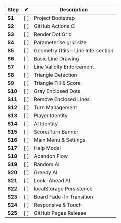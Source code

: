 | Step    | ✔︎  | Description                        |
|---------|-----|------------------------------------|
| **S1**  | [ ] | Project Bootstrap                  |
| **S2**  | [ ] | GitHub Actions CI                  |
| **S3**  | [ ] | Render Dot Grid                    |
| **S4**  | [ ] | Parameterise grid size             |
| **S5**  | [ ] | Geometry Utils – Line Intersection |
| **S6**  | [ ] | Basic Line Drawing                 |
| **S7**  | [ ] | Line Validity Enforcement          |
| **S8**  | [ ] | Triangle Detection                 |
| **S9**  | [ ] | Triangle Fill & Score              |
| **S10** | [ ] | Gray Enclosed Dots                 |
| **S11** | [ ] | Remove Enclosed Lines              |
| **S12** | [ ] | Turn Management                    |
| **S13** | [ ] | Player Identity                    |
| **S14** | [ ] | AI Identity                        |
| **S15** | [ ] | Score/Turn Banner                  |
| **S16** | [ ] | Main Menu & Settings               |
| **S17** | [ ] | Help Modal                         |
| **S18** | [ ] | Abandon Flow                       |
| **S19** | [ ] | Random AI                          |
| **S20** | [ ] | Greedy AI                          |
| **S21** | [ ] | Look-Ahead AI                      |
| **S22** | [ ] | localStorage Persistence           |
| **S23** | [ ] | Board Fade-In Transition           |
| **S24** | [ ] | Responsive & Touch                 |
| **S25** | [ ] | GitHub Pages Release               |
